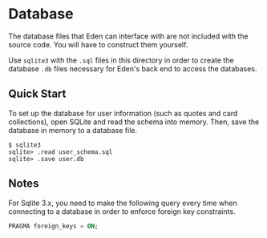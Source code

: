 # Database

The database files that Eden can interface with are not included with the source code. You will have to construct them yourself.

Use `sqlite3` with the `.sql` files in this directory in order to create the database `.db` files necessary for Eden's back end to access the databases.

## Quick Start

To set up the database for user information (such as quotes and card collections), open SQLite and read the schema into memory. Then, save the 
database in memory to a database file.
```
$ sqlite3
sqlite> .read user_schema.sql
sqlite> .save user.db
```

## Notes

For Sqlite 3.x, you need to make the following query every time when connecting to a database in order to enforce foreign key constraints.
```sql
PRAGMA foreign_keys = ON;
```